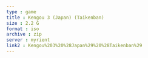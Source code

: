 ```yaml
---
type : game
title : Kengou 3 (Japan) (Taikenban)
size : 2.2 G
format : iso
archive : zip
server : myrient
link2 : Kengou%203%20%28Japan%29%20%28Taikenban%29
---
```

